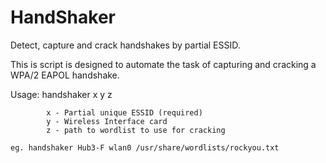 HandShaker
==========

Detect, capture and crack handshakes by partial ESSID.

This is script is designed to automate the task of capturing and cracking a WPA/2 EAPOL handshake.

Usage: handshaker x y z
  
			x - Partial unique ESSID (required)
			y - Wireless Interface card
			z - path to wordlist to use for cracking
				
	eg. handshaker Hub3-F wlan0 /usr/share/wordlists/rockyou.txt
